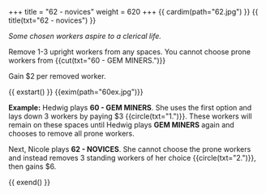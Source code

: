 +++
title = "62 - novices"
weight = 620
+++
{{ cardim(path="62.jpg") }}
{{ title(txt="62 - novices") }}

*Some chosen workers aspire to a clerical life.*

Remove 1-3 upright workers from any spaces. You cannot
choose prone workers from {{cut(txt="60 - GEM MINERS.")}}

Gain $2 per removed worker.



{{ exstart() }}
{{exim(path="60ex.jpg")}}

**Example:** Hedwig plays **60 - GEM MINERS**. She uses the first option and
lays down 3 workers by paying $3 {{circle(txt="1.")}}. These workers will
remain on these spaces until Hedwig plays **GEM MINERS** again and chooses to
remove all prone workers.

Next, Nicole plays **62 - NOVICES**. She cannot choose
the prone workers and instead removes 3 standing workers of her choice
{{circle(txt="2.")}}, then gains $6.

{{ exend() }}
